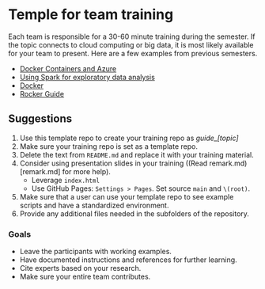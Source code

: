 # Temple for team training

Each team is responsible for a 30-60 minute training during the semester. If the topic connects to cloud computing or big data, it is most likely available for your team to present. Here are a few examples from previous semesters.

- [Docker Containers and Azure](https://github.com/BYUI451/cloud_guide/blob/main/azure.md) 
- [Using Spark for exploratory data analysis](https://github.com/BYUI451/spark_guide)
- [Docker](https://github.com/BYUI451/docker_guide)
- [Rocker Guide](https://github.com/BYUI451/rocker_guide)

## Suggestions

1. Use this template repo to create your training repo as _guide\_[topic]_
2. Make sure your training repo is set as a template repo.
3. Delete the text from `README.md` and replace it with your training material.
4. Consider using presentation slides in your training ((Read remark.md)[remark.md] for more help).
    - Leverage `index.html`
    - Use GitHub Pages: `Settings > Pages`. Set source `main` and `\(root)`.
5. Make sure that a user can use your template repo to see example scripts and have a standardized environment.
6. Provide any additional files needed in the subfolders of the repository.

### Goals

- Leave the participants with working examples.
- Have documented instructions and references for further learning.
- Cite experts based on your research.
- Make sure your entire team contributes.